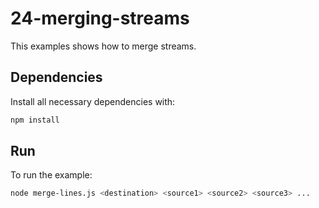 # 24-merging-streams

This examples shows how to merge streams.

## Dependencies

Install all necessary dependencies with:

```bash
npm install
```

## Run

To run the example:

```bash
node merge-lines.js <destination> <source1> <source2> <source3> ...
```
